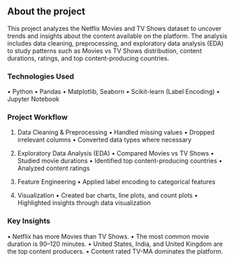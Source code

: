 ## About the project
This project analyzes the Netflix Movies and TV Shows dataset to uncover trends and insights about the content available on the platform. The analysis includes data cleaning, preprocessing, and exploratory data analysis (EDA) to study patterns such as Movies vs TV Shows distribution, content durations, ratings, and top content-producing countries.

### Technologies Used

•	Python
•	Pandas
•	Matplotlib, Seaborn
•	Scikit-learn (Label Encoding)
•	Jupyter Notebook

### Project Workflow

1. Data Cleaning & Preprocessing
•	Handled missing values
•	Dropped irrelevant columns
•	Converted data types where necessary

2. Exploratory Data Analysis (EDA)
•	Compared Movies vs TV Shows
•	Studied movie durations
•	Identified top content-producing countries
•	Analyzed content ratings

4. Feature Engineering
•	Applied label encoding to categorical features

5. Visualization
•	Created bar charts, line plots, and count plots
•	 Highlighted insights through data visualization

### Key Insights
•	Netflix has more Movies than TV Shows.
•	The most common movie duration is 90–120 minutes.
•	United States, India, and United Kingdom are the top content producers.
•	Content rated TV-MA dominates the platform.
